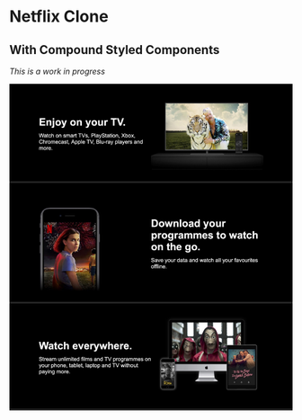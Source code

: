 # **Netflix Clone**

## With Compound Styled Components

_This is a work in progress_

![Jumbotrons](images/readme/jumbotrons.jpg)
